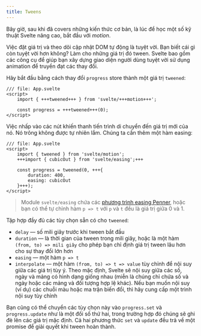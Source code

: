 ```yaml
---
title: Tweens
---
```


Bây giờ, sau khi đã covers những kiến thức cơ bản, là lúc để học một số kỹ thuật Svelte nâng cao, bắt đầu với _motion_.

Việc đặt giá trị và theo dõi cập nhật DOM tự động là tuyệt vời. Bạn biết cái gì còn tuyệt vời hơn không? Làm cho những giá trị đó tween. Svelte bao gồm các công cụ để giúp bạn xây dựng giao diện người dùng tuyệt vời sử dụng animation để truyền đạt các thay đổi.

Hãy bắt đầu bằng cách thay đổi `progress` store thành một giá trị `tweened`:


```svelte
/// file: App.svelte
<script>
	import { +++tweened+++ } from 'svelte/+++motion+++';

	const progress = +++tweened+++(0);
</script>
```

Việc nhấp vào các nút khiến thanh tiến trình di chuyển đến giá trị mới của nó. Nó trông không được tự nhiên lắm. Chúng ta cần thêm một hàm easing:

```svelte
/// file: App.svelte
<script>
	import { tweened } from 'svelte/motion';
	+++import { cubicOut } from 'svelte/easing';+++

	const progress = tweened(0, +++{
		duration: 400,
		easing: cubicOut
	}+++);
</script>
```

> Module `svelte/easing` chứa các [phương trình easing Penner](https://web.archive.org/web/20190805215728/http://robertpenner.com/easing/), hoặc bạn có thể tự chỉnh hàm `p => t` với `p` và `t` đều là giá trị giữa 0 và 1.

Tập hợp đầy đủ các tùy chọn sẵn có cho `tweened`:

- `delay` — số mili giây trước khi tween bắt đầu
- `duration` — là thời gian của tween trong mili giây, hoặc là một hàm `(from, to) => mili giây` cho phép bạn chỉ định giá trị tween lâu hơn cho sự thay đổi lớn hơn
- `easing` — một hàm `p => t`
- `interpolate` — một hàm `(from, to) => t => value` tùy chỉnh để nội suy giữa các giá trị tùy ý. Theo mặc định, Svelte sẽ nội suy giữa các số, ngày và mảng có hình dạng giống nhau (miễn là chúng chỉ chứa số và ngày hoặc các mảng và đối tượng hợp lệ khác). Nếu bạn muốn nội suy (ví dụ) các chuỗi màu hoặc ma trận biến đổi, thì hãy cung cấp một trình nội suy tùy chỉnh

Bạn cũng có thể chuyển các tùy chọn này vào `progress.set` và `progress.update` như là một đối số thứ hai, trong trường hợp đó chúng sẽ ghi đè lên các giá trị mặc định. Cả hai phương thức `set` và `update` đều trả về một promise để giải quyết khi tween hoàn thành.
